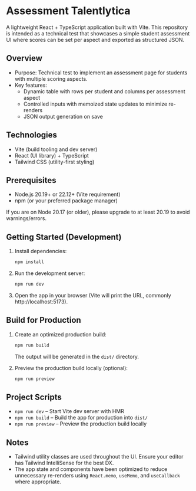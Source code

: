 # Assessment Talentlytica

A lightweight React + TypeScript application built with Vite. This repository is intended as a technical test that showcases a simple student assessment UI where scores can be set per aspect and exported as structured JSON.

## Overview

- Purpose: Technical test to implement an assessment page for students with multiple scoring aspects.
- Key features:
  - Dynamic table with rows per student and columns per assessment aspect
  - Controlled inputs with memoized state updates to minimize re-renders
  - JSON output generation on save

## Technologies

- Vite (build tooling and dev server)
- React (UI library) + TypeScript
- Tailwind CSS (utility-first styling)

## Prerequisites

- Node.js 20.19+ or 22.12+ (Vite requirement)
- npm (or your preferred package manager)

If you are on Node 20.17 (or older), please upgrade to at least 20.19 to avoid warnings/errors.

## Getting Started (Development)

1. Install dependencies:

   ```bash
   npm install
   ```

2. Run the development server:

   ```bash
   npm run dev
   ```

3. Open the app in your browser (Vite will print the URL, commonly http://localhost:5173).

## Build for Production

1. Create an optimized production build:

   ```bash
   npm run build
   ```

   The output will be generated in the `dist/` directory.

2. Preview the production build locally (optional):

   ```bash
   npm run preview
   ```

## Project Scripts

- `npm run dev` – Start Vite dev server with HMR
- `npm run build` – Build the app for production into `dist/`
- `npm run preview` – Preview the production build locally

## Notes

- Tailwind utility classes are used throughout the UI. Ensure your editor has Tailwind IntelliSense for the best DX.
- The app state and components have been optimized to reduce unnecessary re-renders using `React.memo`, `useMemo`, and `useCallback` where appropriate.
